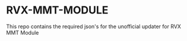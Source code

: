 # RVX-MMT-MODULE
This repo contains the required json's for the unofficial updater for RVX MMT Module
